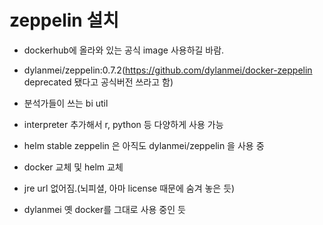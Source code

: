 # zeppelin 설치
- dockerhub에 올라와 있는 공식 image 사용하길 바람.
- dylanmei/zeppelin:0.7.2(https://github.com/dylanmei/docker-zeppelin deprecated 됐다고 공식버전 쓰라고 함)
- 분석가들이 쓰는 bi util 
- interpreter 추가해서 r, python 등 다양하게 사용 가능

- helm stable zeppelin 은 아직도 dylanmei/zeppelin 을 사용 중
- docker 교체 및 helm 교체
- jre url 없어짐.(뇌피셜, 아마 license 때문에 숨겨 놓은 듯)
- dylanmei 옛 docker를 그대로 사용 중인 듯
 